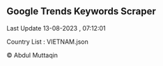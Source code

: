 

## Google Trends Keywords Scraper 
 
Last Update 13-08-2023 , 07:12:01

Country List :
VIETNAM.json



© Abdul Muttaqin 
